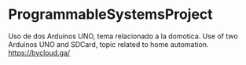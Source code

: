 # ProgrammableSystemsProject
Uso de dos Arduinos UNO, tema relacionado a la domotica.
Use of two Arduinos UNO and SDCard, topic related to home automation.
https://bycloud.ga/
